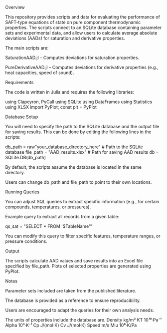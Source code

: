 Overview

This repository provides scripts and data for evaluating the performance of SAFT-type equations of state on pure component thermodynamic properties. The scripts connect to an SQLite database containing parameter sets and experimental data, and allow users to calculate average absolute deviations (AADs) for saturation and derivative properties.

The main scripts are:

SaturationAAD.jl – Computes deviations for saturation properties.

PureDerivativeAAD.jl – Computes deviations for derivative properties (e.g., heat capacities, speed of sound).

Requirements

The code is written in Julia and requires the following libraries:

using Clapeyron, PyCall
using SQLite
using DataFrames
using Statistics
using XLSX
import PyPlot; const plt = PyPlot

Database Setup

You will need to specify the path to the SQLite database and the output file for saving results. This can be done by editing the following lines in the scripts:

db_path = raw"your_database_directory_here"   # Path to the SQLite database
file_path = "AAD_results.xlsx"                # Path for saving AAD results
db = SQLite.DB(db_path)


By default, the scripts assume the database is located in the same directory.

Users can change db_path and file_path to point to their own locations.

Running Queries

You can adjust SQL queries to extract specific information (e.g., for certain compounds, temperatures, or pressures).

Example query to extract all records from a given table:

qs_sat = "SELECT * FROM '$TableName'"


You can modify this query to filter specific features, temperature ranges, or pressure conditions.

Output

The scripts calculate AAD values and save results into an Excel file specified by file_path. Plots of selected properties are generated using PyPlot.

Notes

Parameter sets included are taken from the published literature.

The database is provided as a reference to ensure reproducibility.

Users are encouraged to adapt the queries for their own analysis needs.

The units of properties include the database are.
Density    	kg/m³
KT	        10¹⁰·Pa⁻¹
Alpha	      10³·K⁻¹
Cp	        J/(mol·K)
Cv	        J/(mol·K)
Speed      	m/s
Miu	        10⁶·K/Pa
